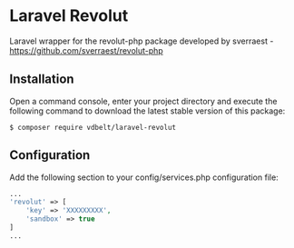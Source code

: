 # Laravel Revolut 

Laravel wrapper for the revolut-php package developed by sverraest - https://github.com/sverraest/revolut-php

## Installation
Open a command console, enter your project directory and execute the
following command to download the latest stable version of this package:

```console
$ composer require vdbelt/laravel-revolut
```

## Configuration
Add the following section to your config/services.php configuration file:

```php
...
'revolut' => [
    'key' => 'XXXXXXXXX',
    'sandbox' => true
]
...
```